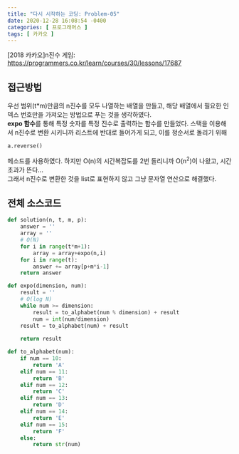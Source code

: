 ```yaml
---
title: "다시 시작하는 코딩: Problem-05"
date: 2020-12-28 16:08:54 -0400
categories: [ 프로그래머스 ]
tags: [ 카카오 ]
---
```


[2018 카카오]n진수 게임: https://programmers.co.kr/learn/courses/30/lessons/17687

접근방법
--------
우선 범위(t*m)만큼의 n진수를 모두 나열하는 배열을 만들고, 해당 배열에서 필요한 인덱스 번호만을 가져오는
방법으로 푸는 것을 생각하였다.<br>
**expo 함수**를 통해 특정 숫자를 특정 진수로 출력하는 함수를 만들었다.
스택을 이용해서 n진수로 변환 시키니까 리스트에 반대로 들어가게 되고, 이를 정순서로 돌리기 위해
```python
a.reverse()
```
메소드를 사용하였다. 하지만 O(n)의 시간복잡도를 2번 돌리니까 O(n<sup>2</sup>)이 나왔고, 시간초과가 뜬다...<br>
그래서 n진수로 변환한 것을 list로 표현하지 않고 그냥 문자열 연산으로 해결했다.

전체 소스코드
------
```python
def solution(n, t, m, p):
    answer = ''
    array = ''
    # O(N)
    for i in range(t*m+1):
        array = array+expo(n,i)
    for i in range(t):
        answer += array[p+m*i-1]
    return answer

def expo(dimension, num):
    result = ''
    # O(log N)
    while num >= dimension:
        result = to_alphabet(num % dimension) + result
        num = int(num/dimension)
    result = to_alphabet(num) + result
    
    return result

def to_alphabet(num):
    if num == 10:
        return 'A'
    elif num == 11:
        return 'B'
    elif num == 12:
        return 'C'
    elif num == 13:
        return 'D'
    elif num == 14:
        return 'E'
    elif num == 15:
        return 'F'
    else:
        return str(num)
```
